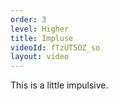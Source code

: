 ```yaml
---
order: 3
level: Higher
title: Impluse
videoId: fTzUT5OZ_so
layout: video
---
```


This is a little impulsive.
